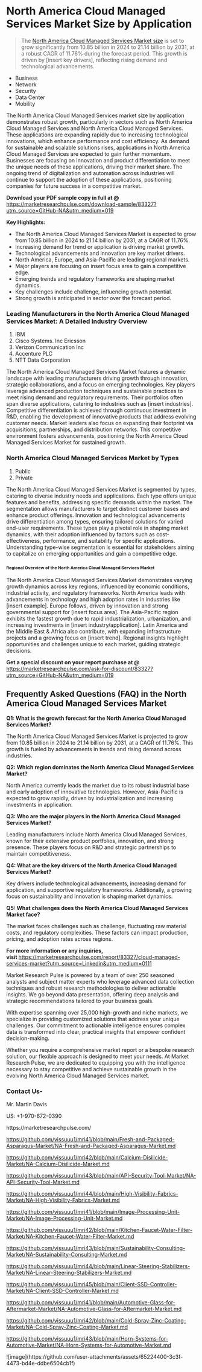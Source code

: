 <h1>North America Cloud Managed Services Market&nbsp;Size by Application</h1><blockquote><p>The <a href="https://marketresearchpulse.com/download-sample/83327?utm_source=GitHub-NA&amp;utm_medium=019">North America Cloud Managed Services Market size</a> is set to grow significantly from 10.85 billion in 2024 to 21.14 billion by 2031, at a robust CAGR of 11.76% during the forecast period. This growth is driven by [insert key drivers], reflecting rising demand and technological advancements.</p></blockquote><ul><li>Business<li> Network<li> Security<li> Data Center<li> Mobility</li></ul><p>The North America Cloud Managed Services market size by application demonstrates robust growth, particularly in sectors such as North America Cloud Managed Services and North America Cloud Managed Services. These applications are expanding rapidly due to increasing technological innovations, which enhance performance and cost efficiency. As demand for sustainable and scalable solutions rises, applications in North America Cloud Managed Services are expected to gain further momentum. Businesses are focusing on innovation and product differentiation to meet the unique needs of these applications, driving their market share. The ongoing trend of digitalization and automation across industries will continue to support the adoption of these applications, positioning companies for future success in a competitive market.</p><p><strong>Download your PDF sample copy in full at @ </strong><a href="https://marketresearchpulse.com/download-sample/83327?utm_source=GitHub-NA&amp;utm_medium=019">https://marketresearchpulse.com/download-sample/83327?utm_source=GitHub-NA&amp;utm_medium=019</a></p><p><strong>Key Highlights: </strong></p><ul><li>The North America Cloud Managed Services Market is expected to grow from 10.85 billion in 2024 to 21.14 billion by 2031, at a CAGR of 11.76%.</li><li>Increasing demand for trend or application is driving market growth.</li><li>Technological advancements and innovation are key market drivers.</li><li>North America, Europe, and Asia-Pacific are leading regional markets.</li><li>Major players are focusing on insert focus area to gain a competitive edge.</li><li>Emerging trends and regulatory frameworks are shaping market dynamics.</li><li>Key challenges include challenge, influencing growth potential.</li><li>Strong growth is anticipated in sector over the forecast period.</li></ul><h3>Leading Manufacturers in the North America Cloud Managed Services Market: A Detailed Industry Overview</h3><ol><li>IBM</li><li>Cisco Systems. Inc Ericsson</li><li>Verizon Communication Inc</li><li>Accenture PLC</li><li>NTT Data Corporation</li></ol><div class="flex max-w-full flex-col flex-grow"><div class="min-h-8 text-message flex w-full flex-col items-end gap-2 whitespace-normal break-words [.text-message+&amp;]:mt-5" dir="auto" data-message-author-role="assistant" data-message-id="fd8432e4-4910-450d-b182-61b7bfb0a01f" data-message-model-slug="gpt-4o"><div class="flex w-full flex-col gap-1 empty:hidden first:pt-[3px]"><div class="markdown prose w-full break-words dark:prose-invert light"><p>The North America Cloud Managed Services Market features a dynamic landscape with leading manufacturers driving growth through innovation, strategic collaborations, and a focus on emerging technologies. Key players leverage advanced production techniques and sustainable practices to meet rising demand and regulatory requirements. Their portfolios often span diverse applications, catering to industries such as [insert industries]. Competitive differentiation is achieved through continuous investment in R&amp;D, enabling the development of innovative products that address evolving customer needs. Market leaders also focus on expanding their footprint via acquisitions, partnerships, and distribution networks. This competitive environment fosters advancements, positioning the North America Cloud Managed Services Market for sustained growth.</p></div></div></div></div><h3>North America Cloud Managed Services Market by Types</h3><ol><li>Public<li> Private</li></ol><div class="flex max-w-full flex-col flex-grow"><div class="min-h-8 text-message flex w-full flex-col items-end gap-2 whitespace-normal break-words [.text-message+&amp;]:mt-5" dir="auto" data-message-author-role="assistant" data-message-id="084470be-0bb7-4664-bddf-5156b4f41249" data-message-model-slug="gpt-4o-mini"><div class="flex w-full flex-col gap-1 empty:hidden first:pt-[3px]"><div class="markdown prose w-full break-words dark:prose-invert light"><p>The North America Cloud Managed Services Market is segmented by types, catering to diverse industry needs and applications. Each type offers unique features and benefits, addressing specific demands within the market. The segmentation allows manufacturers to target distinct customer bases and enhance product offerings. Innovation and technological advancements drive differentiation among types, ensuring tailored solutions for varied end-user requirements. These types play a pivotal role in shaping market dynamics, with their adoption influenced by factors such as cost-effectiveness, performance, and suitability for specific applications. Understanding type-wise segmentation is essential for stakeholders aiming to capitalize on emerging opportunities and gain a competitive edge.</p></div></div></div></div><h3><span style="font-size: 11px;">Regional Overview of the North America Cloud Managed Services Market</span></h3><div class="flex max-w-full flex-col flex-grow"><div class="min-h-8 text-message flex w-full flex-col items-end gap-2 whitespace-normal break-words [.text-message+&amp;]:mt-5" dir="auto" data-message-author-role="assistant" data-message-id="e9038762-ce64-4e30-91c9-9bd413514231" data-message-model-slug="gpt-4o-mini"><div class="flex w-full flex-col gap-1 empty:hidden first:pt-[3px]"><div class="markdown prose w-full break-words dark:prose-invert light"><p>The North America Cloud Managed Services Market demonstrates varying growth dynamics across key regions, influenced by economic conditions, industrial activity, and regulatory frameworks. North America leads with advancements in technology and high adoption rates in industries like [insert example]. Europe follows, driven by innovation and strong governmental support for [insert focus area]. The Asia-Pacific region exhibits the fastest growth due to rapid industrialization, urbanization, and increasing investments in [insert industry/application]. Latin America and the Middle East &amp; Africa also contribute, with expanding infrastructure projects and a growing focus on [insert trend]. Regional insights highlight opportunities and challenges unique to each market, guiding strategic decisions.</p></div></div></div></div><p><strong>Get a special discount on your report purchase at @ </strong><a href="https://marketresearchpulse.com/ask-for-discount/83327?utm_source=GitHub-NA&amp;utm_medium=019">https://marketresearchpulse.com/ask-for-discount/83327?utm_source=GitHub-NA&amp;utm_medium=019</a></p><h2>Frequently Asked Questions (FAQ) in the North America Cloud Managed Services Market</h2><p><strong>Q1: What is the growth forecast for the North America Cloud Managed Services Market?</strong></p><p>The North America Cloud Managed Services Market is projected to grow from 10.85 billion in 2024 to 21.14 billion by 2031, at a CAGR of 11.76%. This growth is fueled by advancements in trends and rising demand across industries.</p><p><strong>Q2: Which region dominates the North America Cloud Managed Services Market?</strong></p><p>North America currently leads the market due to its robust industrial base and early adoption of innovative technologies. However, Asia-Pacific is expected to grow rapidly, driven by industrialization and increasing investments in application.</p><p><strong>Q3: Who are the major players in the North America Cloud Managed Services Market?</strong></p><p>Leading manufacturers include North America Cloud Managed Services, known for their extensive product portfolios, innovation, and strong presence. These players focus on R&amp;D and strategic partnerships to maintain competitiveness.</p><p><strong>Q4: What are the key drivers of the North America Cloud Managed Services Market?</strong></p><p>Key drivers include technological advancements, increasing demand for application, and supportive regulatory frameworks. Additionally, a growing focus on sustainability and innovation is shaping market dynamics.</p><p><strong>Q5: What challenges does the North America Cloud Managed Services Market face?</strong></p><p>The market faces challenges such as challenge, fluctuating raw material costs, and regulatory complexities. These factors can impact production, pricing, and adoption rates across regions.</p><p><strong>For more information or any inquiries, visit&nbsp;</strong><a href="https://marketresearchpulse.com/report/83327/cloud-managed-services-market?utm_source=Linkedin&utm_medium=0111">https://marketresearchpulse.com/report/83327/cloud-managed-services-market?utm_source=Linkedin&utm_medium=0111</a></p><p>Market Research Pulse is powered by a team of over 250 seasoned analysts and subject matter experts who leverage advanced data collection techniques and robust research methodologies to deliver actionable insights. We go beyond data presentation, offering deep analysis and strategic recommendations tailored to your business goals.</p><p>With expertise spanning over 25,000 high-growth and niche markets, we specialize in providing customized solutions that address your unique challenges. Our commitment to actionable intelligence ensures complex data is transformed into clear, practical insights that empower confident decision-making.</p><p>Whether you require a comprehensive market report or a bespoke research solution, our flexible approach is designed to meet your needs. At Market Research Pulse, we are dedicated to equipping you with the intelligence necessary to stay competitive and achieve sustainable growth in the evolving North America Cloud Managed Services market.</p><h3><strong>Contact Us-</strong></h3><p>Mr. Martin Davis</p><p>US: +1-970-672-0390</p><p>https://marketresearchpulse.com/</p><p><a href="https://github.com/vissuuu1/mri41/blob/main/Fresh-and-Packaged-Asparagus-Market/NA-Fresh-and-Packaged-Asparagus-Market.md">https://github.com/vissuuu1/mri41/blob/main/Fresh-and-Packaged-Asparagus-Market/NA-Fresh-and-Packaged-Asparagus-Market.md</a></p><p><a href="https://github.com/vissuuu1/mri42/blob/main/Calcium-Disilicide-Market/NA-Calcium-Disilicide-Market.md">https://github.com/vissuuu1/mri42/blob/main/Calcium-Disilicide-Market/NA-Calcium-Disilicide-Market.md</a></p><p><a href="https://github.com/vissuuu1/mri43/blob/main/API-Security-Tool-Market/NA-API-Security-Tool-Market.md">https://github.com/vissuuu1/mri43/blob/main/API-Security-Tool-Market/NA-API-Security-Tool-Market.md</a></p><p><a href="https://github.com/vissuuu1/mri44/blob/main/High-Visibility-Fabrics-Market/NA-High-Visibility-Fabrics-Market.md">https://github.com/vissuuu1/mri44/blob/main/High-Visibility-Fabrics-Market/NA-High-Visibility-Fabrics-Market.md</a></p><p><a href="https://github.com/vissuuu1/mri41/blob/main/Image-Processing-Unit-Market/NA-Image-Processing-Unit-Market.md">https://github.com/vissuuu1/mri41/blob/main/Image-Processing-Unit-Market/NA-Image-Processing-Unit-Market.md</a></p><p><a href="https://github.com/vissuuu1/mri42/blob/main/Kitchen-Faucet-Water-Filter-Market/NA-Kitchen-Faucet-Water-Filter-Market.md">https://github.com/vissuuu1/mri42/blob/main/Kitchen-Faucet-Water-Filter-Market/NA-Kitchen-Faucet-Water-Filter-Market.md</a></p><p><a href="https://github.com/vissuuu1/mri43/blob/main/Sustainability-Consulting-Market/NA-Sustainability-Consulting-Market.md">https://github.com/vissuuu1/mri43/blob/main/Sustainability-Consulting-Market/NA-Sustainability-Consulting-Market.md</a></p><p><a href="https://github.com/vissuuu1/mri44/blob/main/Linear-Steering-Stabilizers-Market/NA-Linear-Steering-Stabilizers-Market.md">https://github.com/vissuuu1/mri44/blob/main/Linear-Steering-Stabilizers-Market/NA-Linear-Steering-Stabilizers-Market.md</a></p><p><a href="https://github.com/vissuuu1/mri45/blob/main/Client-SSD-Controller-Market/NA-Client-SSD-Controller-Market.md">https://github.com/vissuuu1/mri45/blob/main/Client-SSD-Controller-Market/NA-Client-SSD-Controller-Market.md</a></p><p><a href="https://github.com/vissuuu1/mri41/blob/main/Automotive-Glass-for-Aftermarket-Market/NA-Automotive-Glass-for-Aftermarket-Market.md">https://github.com/vissuuu1/mri41/blob/main/Automotive-Glass-for-Aftermarket-Market/NA-Automotive-Glass-for-Aftermarket-Market.md</a></p><p><a href="https://github.com/vissuuu1/mri42/blob/main/Cold-Spray-Zinc-Coating-Market/NA-Cold-Spray-Zinc-Coating-Market.md">https://github.com/vissuuu1/mri42/blob/main/Cold-Spray-Zinc-Coating-Market/NA-Cold-Spray-Zinc-Coating-Market.md</a></p><p><a href="https://github.com/vissuuu1/mri43/blob/main/Horn-Systems-for-Automotive-Market/NA-Horn-Systems-for-Automotive-Market.md">https://github.com/vissuuu1/mri43/blob/main/Horn-Systems-for-Automotive-Market/NA-Horn-Systems-for-Automotive-Market.md</a></p>
![image](https://github.com/user-attachments/assets/65224400-3c3f-4473-bd4e-ddbe6504cb1f)
